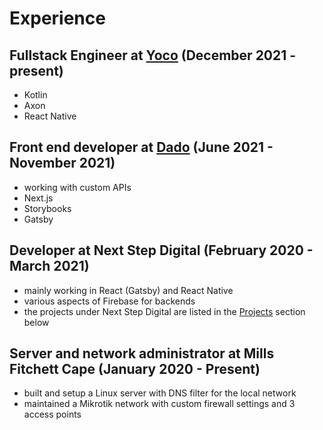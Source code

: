 # Experience

## Fullstack Engineer at [Yoco](www.yoco.com) (December 2021 - present)

- Kotlin
- Axon
- React Native

## Front end developer at [Dado](www.dado.team) (June 2021 - November 2021)

- working with custom APIs
- Next.js
- Storybooks
- Gatsby

## Developer at Next Step Digital (February 2020 - March 2021)

- mainly working in React (Gatsby) and React Native
- various aspects of Firebase for backends
- the projects under Next Step Digital are listed in the [Projects](#projects) section below

## Server and network administrator at Mills Fitchett Cape (January 2020 - Present)

- built and setup a Linux server with DNS filter for the local network
- maintained a Mikrotik network with custom firewall settings and 3 access points
